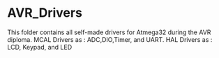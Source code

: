 # AVR_Drivers
This folder contains all self-made drivers for Atmega32 during the AVR diploma.
MCAL Drivers as : ADC,DIO,Timer, and UART.
HAL Drivers as : LCD, Keypad, and LED
